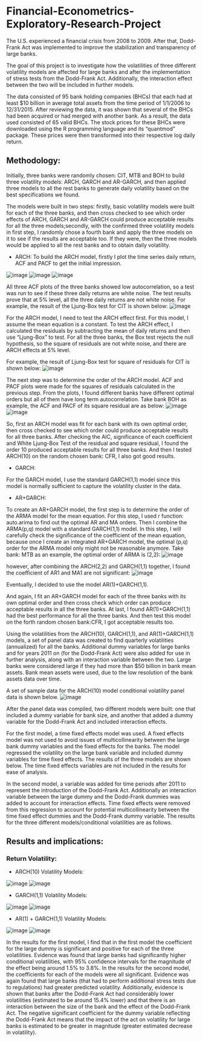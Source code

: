 # Financial-Econometrics-Exploratory-Research-Project

The U.S. experienced a financial crisis from 2008 to 2009. After that, Dodd-Frank Act was implemented to improve the stabilization and transparency of large banks.

The goal of this project is to investigate how the volatilities of three different volatility models are affected for large banks and after the implementation of stress tests from the Dodd-Frank Act. Additionally, the interaction effect between the two will be included in further models.

The data consisted of 95 bank holding companies (BHCs) that each had at least $10 billion in average total assets from the time period of 1/1/2006 to 12/31/2015. After reviewing the data, it was shown that several of the BHCs had been acquired or had merged with another bank. As a result, the data used consisted of 65 valid BHCs. The stock prices for these BHCs were downloaded using the R programming language and its “quantmod” package. These prices were then transformed into their respective log daily return.

## Methodology: 
Initially, three banks were randomly chosen: CIT, MTB and BOH to build three volatility models: ARCH, GARCH and AR-GARCH, and then applied three models to all the rest banks to generate daily volatility based on the best specifications we found. 

The models were built in two steps: firstly, basic volatility models were built for each of the three banks, and then cross checked to see which order effects of ARCH, GARCH and AR-GARCH could produce acceptable results for all the three models;secondly, with the confirmed three volatility models in first step, I randomly chose a fourth bank and apply the three models on it to see if the results are acceptable too. If they were, then the three models would be applied to all the rest banks and to obtain daily volatility.

- ARCH:
To build the ARCH model, firstly I plot the time series daily return, ACF and PACF to get the initial impression.

![image](https://github.com/alice-heqi/Financial-Econometrics-Exploratory-Research-Project/blob/main/image/acf-cit%20copy.png)
![image](https://github.com/alice-heqi/Financial-Econometrics-Exploratory-Research-Project/blob/main/image/acf-mtb%20copy.png)
![image](https://github.com/alice-heqi/Financial-Econometrics-Exploratory-Research-Project/blob/main/image/acf-boh%20copy.png)

All three ACF plots of the three banks showed low autocorrelation, so a test was run to see if these three daily returns are white noise. 
The test results prove that at 5% level, all the three daily returns are not white noise. 
For example, the result of the Ljung-Box test for CIT is shown below:
![image](https://github.com/alice-heqi/Financial-Econometrics-Exploratory-Research-Project/blob/main/image/box_test-CIT%20copy.png)

For the ARCH model, I need to test the ARCH effect first. For this model, I assume the mean equation is a constant. To test the ARCH effect, I calculated the residuals by subtracting the mean of daily returns and then use “Ljung-Box” to test. For all the three banks, the Box test rejects the null hypothesis, so the square of residuals are not white noise, and there are ARCH effects at 5% level.

For example, the result of Ljung-Box test for square of residuals for CIT is shown below:
![image](https://github.com/alice-heqi/Financial-Econometrics-Exploratory-Research-Project/blob/main/image/box_test-CIT%5E2%20copy.png)

The next step was to determine the order of the ARCH model. ACF and PACF plots were made for the squares of residuals calculated in the previous step. From the plots, I found different banks have different optimal orders but all of them have long term autocorrelation. Take bank BOH as example, the ACF and PACF of its square residual are as below:
![image](https://github.com/alice-heqi/Financial-Econometrics-Exploratory-Research-Project/blob/main/image/acf-boh-v%20copy.png)
![image](https://github.com/alice-heqi/Financial-Econometrics-Exploratory-Research-Project/blob/main/image/pacf-boh-v%20copy.png)


So, first an ARCH model was fit for each bank with its own optimal order, then cross checked to see which order could produce acceptable results for all three banks.
After checking the AIC, significance of each coefficient and White Ljung-Box Test of the residual and square residual, I found the order 10 produced acceptable results for all three banks. And then I tested ARCH(10) on the random chosen bank: CFR, I also got good results.

- GARCH:

For the GARCH model, I use the standard GARCH(1,1) model since this model is normally sufficient to capture the volatility cluster in the data.

- AR+GARCH:

To create an AR+GARCH model, the first step is to determine the order of the ARMA model for the mean equation. For this step, I used r function: auto.arima to find out the optimal AR and MA orders. Then I combine the ARMA(p,q) model with a standard GARCH(1,1) model. In this step, I will carefully check the significance of the coefficient of the mean equation, because once I create an integrated AR+GARCH model, the optimal (p,q) order for the ARMA model only might not be reasonable anymore. Take bank: MTB as an example, the optimal order of ARMA is (2,2):
![image](https://github.com/alice-heqi/Financial-Econometrics-Exploratory-Research-Project/blob/main/image/auto-arima-mtb%20copy.png)

however, after combining the ARCH(2,2) and GARCH(1,1) together, I found the coefficient of AR1 and MA1 are not significant:
![image](https://github.com/alice-heqi/Financial-Econometrics-Exploratory-Research-Project/blob/main/image/unnamed-8.png)

Eventually, I decided to use the model AR(1)+GARCH(1,1).

And again, I fit an AR+GARCH model for each of the three banks with its own optimal order and then cross check which order can produce acceptable results in all the three banks. At last, I found AR(1)+GARCH(1,1) had the best performance for all the three banks. And then test this model on the forth random chosen bank:CFR, I got acceptable results too.

Using the volatilities from the ARCH(10), GARCH(1,1), and AR(1)+GARCH(1,1) models, a set of panel data was created to find quarterly volatilities (annualized) for all the banks. Additional dummy variables for large banks and for years 2011 on (for the Dodd-Frank Act) were also added for use in further analysis, along with an interaction variable between the two. Large banks were considered large if they had more than $50 billion in bank mean assets. Bank mean assets were used, due to the low resolution of the bank assets data over time.

A set of sample data for the ARCH(10) model conditional volatility panel data is shown below.
![image](https://github.com/alice-heqi/Financial-Econometrics-Exploratory-Research-Project/blob/main/image/unnamed-7.png)

After the panel data was compiled, two different models were built: one that included a dummy variable for bank size, and another that added a dummy variable for the Dodd-Frank Act and included interaction effects.

For the first model, a time fixed effects model was used. A fixed effects model was not used to avoid issues of multicollinearity between the large bank dummy variables and the fixed effects for the banks. The model regressed the volatility on the large bank variable and included dummy variables for time fixed effects. The results of the three models are shown below. The time fixed effects variables are not included in the results for ease of analysis.

In the second model, a variable was added for time periods after 2011 to represent the introduction of the Dodd-Frank Act. Additionally an interaction variable between the large dummy and the Dodd-Frank dummies was added to account for interaction effects. Time fixed effects were removed from this regression to account for potential multicollinearity between the time fixed effect dummies and the Dodd-Frank dummy variable. The results for the three different models/conditional volatilities are as follows.


## Results and implications:
### Return Volatility:
- ARCH(10) Volatility Models:

![image](https://github.com/alice-heqi/Financial-Econometrics-Exploratory-Research-Project/blob/main/image/unnamed-6.png)
![image](https://github.com/alice-heqi/Financial-Econometrics-Exploratory-Research-Project/blob/main/image/unnamed-5.png)

- GARCH(1,1) Volatility Models:

![image](https://github.com/alice-heqi/Financial-Econometrics-Exploratory-Research-Project/blob/main/image/unnamed-4.png)
![image](https://github.com/alice-heqi/Financial-Econometrics-Exploratory-Research-Project/blob/main/image/unnamed-3.png)

- AR(1) + GARCH(1,1) Volatility Models:

![image](https://github.com/alice-heqi/Financial-Econometrics-Exploratory-Research-Project/blob/main/image/unnamed-2.png)
![image](https://github.com/alice-heqi/Financial-Econometrics-Exploratory-Research-Project/blob/main/image/unnamed.png)

In the results for the first model, I find that in the first model the coefficient for the large dummy is significant and positive for each of the three volatilities. Evidence was found that large banks had significantly higher conditional volatilities, with 95% confidence intervals for the magnitude of the effect being around  1.5% to 3.8%.
In the results for the second model, the coefficients for each of the models were all significant. Evidence was again found that large banks (that had to perform additional stress tests due to regulations) had greater predicted volatility. Additionally, evidence is shown that banks after the Dodd-Frank Act had considerably lower volatilities (estimated to be around 15.4% lower) and that there is an interaction between the size of the bank and the effect of the Dodd-Frank Act. The negative significant coefficient for the dummy variable reflecting the Dodd-Frank Act means that the impact of the act on volatility for large banks is estimated to be greater in magnitude (greater estimated decrease in volatility).


